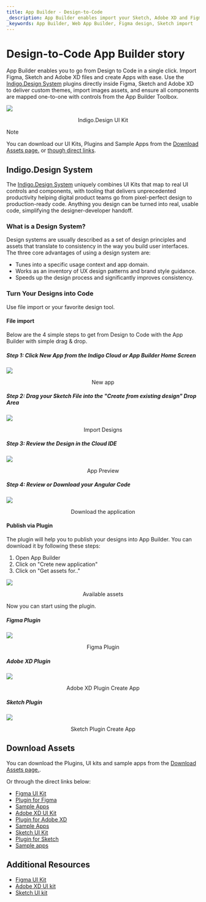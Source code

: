 ```yaml
---
title: App Builder - Design-to-Code
_description: App Builder enables import your Sketch, Adobe XD and Figma designed files
_keywords: App Builder, Web App Builder, Figma design, Sketch import
---
```


# Design-to-Code App Builder story

App Builder enables you to go from Design to Code in a single click. Import Figma, Sketch and Adobe XD files and create Apps with ease. Use the [Indigo.Design System](https://www.infragistics.com/products/appbuilder/ui-toolkit) plugins directly inside Figma, Sketch and Adobe XD to deliver custom themes, import images assets, and ensure all components are mapped one-to-one with controls from the App Builder Toolbox.

<img class="box-shadow" src="./images/indigo-design-ui-kit.PNG" />
<p style="width: 100%; text-align:center;">Indigo.Design UI Kit</p>

> [!NOTE]
> You can download our UI Kits, Plugins and Sample Apps from the [Download Assets page.](https://cloud.indigo.design/resources/figma) or [though direct links](#download-assets).

## Indigo.Design System

The [Indigo.Design System](https://www.infragistics.com/products/appbuilder/ui-toolkit) uniquely combines UI Kits that map to real UI controls and components, with tooling that delivers unprecedented productivity helping digital product teams go from pixel-perfect design to production-ready code. Anything you design can be turned into real, usable code, simplifying the designer-developer handoff.
### What is a Design System?

Design systems are usually described as a set of design principles and assets that translate to consistency in the way you build user interfaces. The three core advantages of using a design system are:

- Tunes into a specific usage context and app domain.
- Works as an inventory of UX design patterns and brand style guidance.
- Speeds up the design process and significantly improves consistency.

### Turn Your Designs into Code
Use file import or your favorite design tool.
#### File import

Below are the 4 simple steps to get from Design to Code with the App Builder with simple drag & drop.

##### Step 1: Click New App from the Indigo Cloud or App Builder Home Screen

<img class="box-shadow" src="./images/new-app-dialog.png" />
<p style="width: 100%; text-align:center;">New app</p>

##### Step 2: Drag your Sketch File into the "Create from existing design" Drop Area

<img class="box-shadow" src="./images/import-designs-dialog.png" />
<p style="width: 100%; text-align:center;">Import Designs</p>

##### Step 3: Review the Design in the Cloud IDE

<img class="box-shadow" src="./images/wc-code-generation.PNG" />
<p style="width: 100%; text-align:center;">App Preview</p>

##### Step 4: Review or Download your Angular Code

<img class="box-shadow" src="./images/wc-download-button.PNG" />
<p style="width: 100%; text-align:center;">Download the application</p>

#### Publish via Plugin

The plugin will help you to publish your designs into App Builder. You can download it by following these steps:
1. Open App Builder
2. Click on "Crete new application"
3. Click on "Get assets for.."

<img class="box-shadow" src="./images/assets-download.png" />
<p style="width: 100%; text-align:center;">Available assets</p>

Now you can start using the plugin.

##### Figma Plugin

<img class="box-shadow" src="./images/figma-plugin.png" />
<p style="width: 100%; text-align:center;">Figma Plugin</p>

##### Adobe XD Plugin

<img class="box-shadow" src="./images/adobe-xd-plugin.png" />
<p style="width: 100%; text-align:center;">Adobe XD Plugin Create App</p>

##### Sketch Plugin

<img class="box-shadow" src="./images/sketch-plugin-create-app.png" />
<p style="width: 100%; text-align:center;">Sketch Plugin Create App</p>

## Download Assets

You can download the Plugins, UI kits and sample apps from the [Download Assets page.](https://cloud.indigo.design/resources/figma).

Or through the direct links below:
- [Figma UI Kit](https://www.figma.com/@infragistics)
- [Plugin for Figma](https://www.figma.com/community/plugin/1170035114372031474) 
- [Sample Apps](https://download.infragistics.com/products/Infragistics/Indigo.Design/Samples/Infragistics_IndigoDesign_Sample_Apps_Figma.zip)
- [Adobe XD UI Kit](https://assets.adobe.com/public/c1a672c5-49e6-4df1-4d32-1c37fa234f1e)
- [Plugin for Adobe XD](https://exchange.adobe.com/creativecloud/plugindetails.html/app/cc/92c7dec5)
- [Sample Apps](https://download.infragistics.com/products/Infragistics/Indigo.Design/Samples/Infragistics_IndigoDesign_Sample_Apps_XD.zip)
- [Sketch UI Kit](https://dl.infragistics.com/products/Infragistics/Indigo.Design/ABECAC7231EE434C8CD3DC619BE6F75B/Infragistics_IndigoDesign_UI_Kit.zip)
- [Plugin for Sketch](https://dl.infragistics.com/products/Infragistics/Indigo.Design/9EB45F5BB4B3442F8B4CECB3EB403063/Infragistics_IndigoDesign_Sketch_Plugin.zip)
- [Sample apps](https://dl.infragistics.com/products/Infragistics/Indigo.Design/Samples/Infragistics_IndigoDesign_Sample_Apps.zip)
 
## Additional Resources

<div class="divider--half"></div>

* [Figma UI Kit](ui-kits/figma.md)
* [Adobe XD UI kit](ui-kits/adobe-xd.md)
* [Sketch UI kit](ui-kits/sketch.md)
